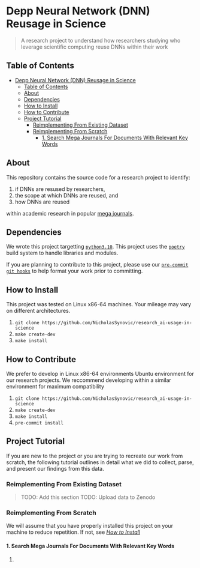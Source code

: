 # Depp Neural Network (DNN) Reusage in Science

> A research project to understand how researchers studying who leverage
> scientific computing reuse DNNs within their work

## Table of Contents

- [Depp Neural Network (DNN) Reusage in Science](#depp-neural-network-dnn-reusage-in-science)
  - [Table of Contents](#table-of-contents)
  - [About](#about)
  - [Dependencies](#dependencies)
  - [How to Install](#how-to-install)
  - [How to Contribute](#how-to-contribute)
  - [Project Tutorial](#project-tutorial)
    - [Reimplementing From Existing Dataset](#reimplementing-from-existing-dataset)
    - [Reimplementing From Scratch](#reimplementing-from-scratch)
      - [1. Search Mega Journals For Documents With Relevant Key Words](#1-search-mega-journals-for-documents-with-relevant-key-words)

## About

This repository contains the source code for a research project to identify:

1. if DNNs are resused by researchers,
1. the scope at which DNNs are reused, and
1. how DNNs are reused

within academic research in popular
[mega journals](https://en.wikipedia.org/wiki/Mega_journal).

## Dependencies

We wrote this project targetting
[`python3.10`](https://www.python.org/downloads/release/python-3100/). This
project uses the [`poetry`](https://python-poetry.org/) build system to handle
libraries and modules.

If you are planning to contribute to this project, please use our
[`pre-commit`](https://pre-commit.com/)
[`git hooks`](https://git-scm.com/book/en/v2/Customizing-Git-Git-Hooks) to help
format your work prior to committing.

## How to Install

This project was tested on Linux x86-64 machines. Your mileage may vary on
different architectures.

1. `git clone https://github.com/NicholasSynovic/research_ai-usage-in-science`
1. `make create-dev`
1. `make install`

## How to Contribute

We prefer to develop in Linux x86-64 environments Ubuntu environment for our
research projects. We reccommend developing within a similar environment for
maximum compatibility

1. `git clone https://github.com/NicholasSynovic/research_ai-usage-in-science`
1. `make create-dev`
1. `make install`
1. `pre-commit install`

## Project Tutorial

If you are new to the project or you are trying to recreate our work from
scratch, the following tutorial outlines in detail what we did to collect,
parse, and present our findings from this data.

### Reimplementing From Existing Dataset

> TODO: Add this section TODO: Upload data to Zenodo

### Reimplementing From Scratch

We will assume that you have properly installed this project on your machine to
reduce repetition. If not, see [*How to Install*](#how-to-install)

#### 1. Search Mega Journals For Documents With Relevant Key Words

1.
